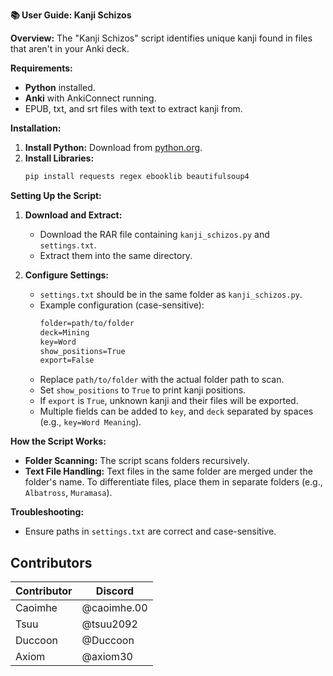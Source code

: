 **📚 User Guide: Kanji Schizos**

**Overview:**
The "Kanji Schizos" script identifies unique kanji found in files that aren't in your Anki deck.

**Requirements:**
- **Python** installed.
- **Anki** with AnkiConnect running.
- EPUB, txt, and srt files with text to extract kanji from.

**Installation:**
1. **Install Python:** Download from [python.org](https://www.python.org/).
2. **Install Libraries:**
   ```bash
   pip install requests regex ebooklib beautifulsoup4
   ```

**Setting Up the Script:**
1. **Download and Extract:**
   - Download the RAR file containing `kanji_schizos.py` and `settings.txt`.
   - Extract them into the same directory.
   
2. **Configure Settings:**
   - `settings.txt` should be in the same folder as `kanji_schizos.py`.
   - Example configuration (case-sensitive):
     ```txt
     folder=path/to/folder
     deck=Mining
     key=Word
     show_positions=True
     export=False
     ```
   - Replace `path/to/folder` with the actual folder path to scan.
   - Set `show_positions` to `True` to print kanji positions.
   - If `export` is `True`, unknown kanji and their files will be exported.
   - Multiple fields can be added to `key`, and `deck` separated by spaces (e.g., `key=Word Meaning`).

**How the Script Works:**
- **Folder Scanning:** The script scans folders recursively.
- **Text File Handling:** Text files in the same folder are merged under the folder's name. To differentiate files, place them in separate folders (e.g., `Albatross`, `Muramasa`).

**Troubleshooting:**
- Ensure paths in `settings.txt` are correct and case-sensitive.

## Contributors

| Contributor | Discord |
| ----------- | ---------------|
| Caoimhe | @caoimhe.00
| Tsuu | @tsuu2092
| Duccoon | @Duccoon
| Axiom | @axiom30
